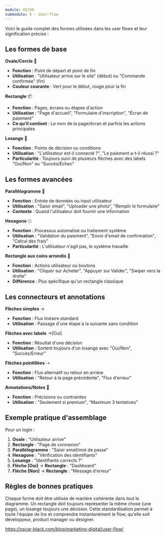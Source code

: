 ```yaml
---
module: UI/UX
submodule: 5 - User-flow
---
```


Voici le guide complet des formes utilisées dans les user flows et leur signification précise :

## Les formes de base

**Ovale/Cercle** 🔵
- **Fonction** : Point de départ et point de fin
- **Utilisation** : "Utilisateur arrive sur le site" (début) ou "Commande confirmée" (fin)
- **Couleur courante** : Vert pour le début, rouge pour la fin

**Rectangle** 📦
- **Fonction** : Pages, écrans ou étapes d'action
- **Utilisation** : "Page d'accueil", "Formulaire d'inscription", "Écran de paiement"
- **Ce qu'il contient** : Le nom de la page/écran et parfois les actions principales

**Losange** 💎
- **Fonction** : Points de décision ou conditions
- **Utilisation** : "L'utilisateur est-il connecté ?", "Le paiement a-t-il réussi ?"
- **Particularité** : Toujours suivi de plusieurs flèches avec des labels "Oui/Non" ou "Succès/Échec"

## Les formes avancées

**Parallélogramme** 📐
- **Fonction** : Entrée de données ou input utilisateur
- **Utilisation** : "Saisir email", "Uploader une photo", "Remplir le formulaire"
- **Contexte** : Quand l'utilisateur doit fournir une information

**Hexagone** ⬡
- **Fonction** : Processus automatisé ou traitement système
- **Utilisation** : "Validation du paiement", "Envoi d'email de confirmation", "Calcul des frais"
- **Particularité** : L'utilisateur n'agit pas, le système travaille

**Rectangle aux coins arrondis** 📱
- **Fonction** : Actions utilisateur ou boutons
- **Utilisation** : "Cliquer sur Acheter", "Appuyer sur Valider", "Swiper vers la droite"
- **Différence** : Plus spécifique qu'un rectangle classique

## Les connecteurs et annotations

**Flèches simples** →
- **Fonction** : Flux linéaire standard
- **Utilisation** : Passage d'une étape à la suivante sans condition

**Flèches avec labels** →[Oui]
- **Fonction** : Résultat d'une décision
- **Utilisation** : Sortent toujours d'un losange avec "Oui/Non", "Succès/Erreur"

**Flèches pointillées** ⇢
- **Fonction** : Flux alternatif ou retour en arrière
- **Utilisation** : "Retour à la page précédente", "Flux d'erreur"

**Annotations/Notes** 📝
- **Fonction** : Précisions ou contraintes
- **Utilisation** : "Seulement si premium", "Maximum 3 tentatives"

## Exemple pratique d'assemblage

Pour un login :
1. **Ovale** : "Utilisateur arrive"
2. **Rectangle** : "Page de connexion"
3. **Parallélogramme** : "Saisir email/mot de passe"
4. **Hexagone** : "Vérification des identifiants"
5. **Losange** : "Identifiants corrects ?"
6. **Flèche [Oui]** → **Rectangle** : "Dashboard"
7. **Flèche [Non]** → **Rectangle** : "Message d'erreur"

## Règles de bonnes pratiques

Chaque forme doit être utilisée de manière cohérente dans tout le diagramme. Un rectangle doit toujours représenter la même chose (une page), un losange toujours une décision. Cette standardisation permet à toute l'équipe de lire et comprendre instantanément le flow, qu'elle soit développeur, product manager ou designer.

https://oscar-black.com/blog/marketing-digital/user-flow/